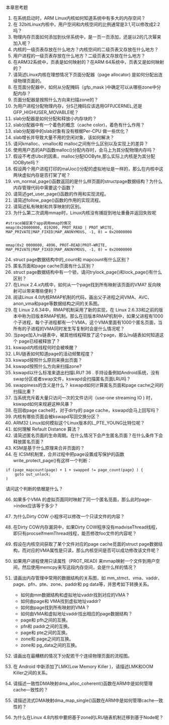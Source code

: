 本章思考题

1. 在系统启动时，ARM Linux内核如何知道系统中有多大的内存空间？
2. 在 32bitLinux内核中，用户空间和内核空间的比例通常是3:1,可以修改成2:2吗？
3. 物理内存页面如何添加到伙伴系统中，是一页一页添加，还是以2的几次幂来加入呢？
4. 内核的一级页表存放在什么地方？内核空间的二级页表又存放在什么地方？
5. 用户进程的一级页表存放在什么地方？二级页表又存放在什么地方？
6. 在ARM32系统中，页表是如何映射的？在ARM 64系统中，页表又是如何映射的？
7. 请简述Linux内核在理想情况下页面分配器（page allocator) 是如何分配出连续物理页面的。
8. 在觅面分配器中，如何从分配掩码（gfp_mask )中确定可以从哪些zone中分配内存？
9. 页面分配器是按照什么方向来扫描zone的？
10.  为用户进程分配物理内存，分S己掩码应该选用GFPJCERNEL,还是GFP\_HIGHUSER\_MOVABLE呢？
11. slab分配器是如何分配和释放小内存块的？
12. slab分配器中有一个着色的概念（cache color)，着色有什么作用？
13. slab分配器中的slab对象有没有根椐Per-CPU 做一些优化？
14. slab增长并导致大量不用的空闲对象，该如何解决？
15. 请问kmalloc、vmalloc和 malloc之间有什么区别以及实现上的差异？
16. 使用用户态的API函数malloc()分配内存时，会马上为其分配物理内存吗？
17. 假设不考虑Ubc的因素，malloc分配lOOByte,那么实际上内核是为其分配lOOByte吗？
18.  假设两个用户进程打印的maUoc()分配的虚拟地址是一样的，那么在内核中这两块虚拟内存是否打架了呢？
19. vm\_normal\_page()函数返回的是什么样页面的structpage数据结构？为什么内存管理代码中需要这个函数？
20. 请简述get\_user\_page()函数的作用和实现流程。
21. 请简述follow_page()函数的作用的实现流程。
22. 请简述私有映射和共享映射的区别。
23. 为什么第二次调用mmap时，Linux内核没有捕捉到地址重叠并返回失败呢

```
#strace捕捉某个app调用mmap的情况
mmap(0x20000000, 819200, PROT_READ | PROT_WRITE,
MAP_PRIVATE|MAP_FIXED|MAP_ANONYMOUS, -1, 0) = 0x20000000


mmap(0x2 0000000, 4096, PROT—READ|PROT—WRITE,
MAP_PRIVATE|MAP_FIXED|MAP_ANONYMOUS, -1, 0) = 0x20000000
```

24. struct page数据结构中的_count和 mapcount有什么区别？
25. 匿名页面和page cache页面有什么区别？
26. struct page数据结构中有一个锁，请问trylock\_page()和lock\_page()有什么区别？
27. 在Linux 2.4.x内核中，如何从一个page找到所有映射该页面的VMA? 反向映射可以带来哪些便利？
28. 阅读Linux 4.0内核RMAP机制的代码，画出父子进程之间VMA、AVC、anon\_vma和page等数据结构之间的关系图。
29. 在 Linux 2.6.34中，RMAP机制采用了新的实现，在 Linux 2.6.33和之前的版本中称为旧版本RMAP机制。那么在旧版本RMAP机制中，如果父进程有1000个子进程，每个子进程都有一个VMA，这个VMA里面有1000个匿名页面，当所有的子进程的VMA同时发生写复制时会是什么情况呢？
30. 当page加入lru链表中，被其他线程释放了这个page，那么lru链表如何知道这个 page已经被释放了？
31. kswapd内核线程何时会被唤醒？
32. LRU链表如何知道page的活动频繁程度？
33. kswapd按照什么原则来换出页面？
34. kswapd按照什么方向来扫描zone?
35. kswapd以什么标准来退出扫描LRU?
36 . 手持设备例如Android系统，没有swap分区或者swap文件，kswapd会扫描匿名页面LRU吗？
37. swappiness的含义是什么？ kswapd如何计算匿名页面和page cache之间的扫描比重？
38. 当系统充斥着大量只访问一次的文件访问（use-one streaming IO ) 时，kswapd如何来规避这种风暴？
39. 在回收page cache时，对于dirty的 page cache，kswapd会马上回写吗？
40. 内核有哪些页面会被kswapd写回交换分区？
41. ARM32 Linux如何模拟这个Linux版本的L\_PTE\_YOUNG比特位呢？
42. 如何理解 Refault Distance 算法？
43. 请简述匿名页面的生命周期。在什么情况下会产生匿名页面？在什么条件下会释放匿名页面？
44. KSM是基于什么原理来合并页面的？
45. 在 ICSM机制里，合并过程中把page设置成写保护的函数write\_protect_page()有这样一个判断：

```
if (page_mapcount(page) + 1 + swapped != page_count(page} ) {
    goto out_unlock;
)
```
请问这个判断的依椐是什么？

46. 如果多个VMA 的虚拟页面同时映射了同一个匿名觅面，那么此时page->index应该等于多少？
47. 为什么Dirty COW 小程序可以修改一个只读文件的内容？
48. 在Dirty COW内存漏洞中，如果Dirty COW程序没有madviseThread线程，即只有procselfmemThread线程，能否修改foo文件的内容呢？
49. 假设在内核空间获取了某个文件对应的page cache觅面的struct page数据结构，而对应的VMA属性是只读，那么内核空间是否可以成功修改该文件呢？
50. 如果用户进程使用只读属性（PROT_READ) 来mmap映射一个文件到用户空间，然后使用memcpy来写这段内存空间，会是什么样的情况？
51. 请画出内存管理中常用的数据结构的关系图，如 mm_stmct、vma、vaddr、page、pfn、pte、zone、paddr和 pg data等，并思考如下转换关系。
    
    - 如何由mm数据结构和虚拟地址vaddr找到对应的VMA ?
    - 如何由page和 VMA找到虚拟地址vaddr?
    - 如何由page找到所有映射的VMA ?
    - 如何由VMA和虚拟地址vaddr找出相应的page数据结构？
    - page和 pfh之间的互换。
    - pfn和 paddr之间的互换。
    - page和 pte之间的互换。
    - zone和 page之间的互换。
    - zone和 pg_data之间的互换。
52. 请画出在最糟糕的情况下分配若干个连续物理页面的流程图。
53. 在 Android 中新添加了LMK(Low Memory Killer )，请描述LMK和OOM Killer之间的关系。
54. 请描述一致性DMA映射dma\_alloc\_coherent()函数在ARM中是如何管理cache—致性的？
55. 请描述流式DMA映射dma\_map\_single()函数在ARM中是如何管理cache—致性的？
56. 为什么在Linux 4.8内核中要把基于zone的LRU链表机制迁移到基于Node呢？